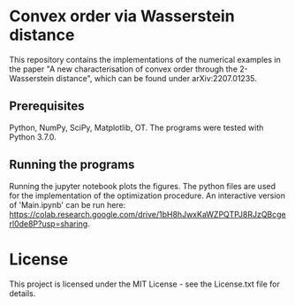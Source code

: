 # Convex order via Wasserstein distance

This repository contains the implementations of the numerical examples in the paper "A new characterisation of convex order through the 2-Wasserstein distance", which can be found under arXiv:2207.01235.

## Prerequisites

Python, NumPy, SciPy, Matplotlib, OT. The programs were tested with Python 3.7.0.

## Running the programs

Running the jupyter notebook plots the figures. The python files are used for the implementation of the optimization procedure. An interactive version of 'Main.ipynb' can be run here: https://colab.research.google.com/drive/1bH8hJwxKaWZPQTPJ8RJzQBcgerl0de8P?usp=sharing.

# License

This project is licensed under the MIT License - see the License.txt file for details.
